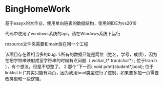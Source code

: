 # BingHomeWork
基于easyx的大作业，使用单向链表的数据结构，使用的IDE为vs2019

代码中使用了windows系统的api，请在Windows系统下运行

resource文件夹需要和main放在同一个工程

该项目存在着相当多的bug:
    1.所有的数据只能是两位（姓名，学号，成绩），因为在把字符串映射成宽字符串的时候有点问题（ wchar_t* tran(char*) ; 位于tran.h ），有个想法，但是不想整了。
    2.那个“下一页( void print(student*,bool); 位于linklist.h )”其实只能有两页，因为我用bool类型进行了控制，如果要多加一页需要改类型和一些逻辑。
